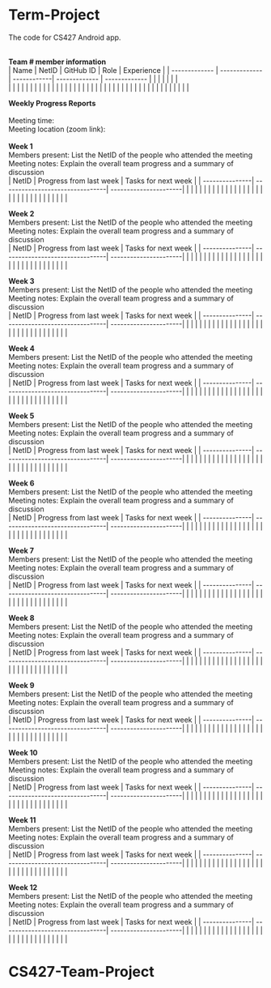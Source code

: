 # Term-Project
The code for CS427 Android app. 
<br/>
<br/>

<b>Team # member information</b>
<br/>
| Name          | NetID         | GitHub ID   | Role          | Experience    |
| ------------- | ------------- | ------------| ------------- | ------------- |
|               |               |             |               |               |            
|               |               |             |               |               |
|               |               |             |               |               |
|               |               |             |               |               |
|               |               |             |               |               |
|               |               |             |               |               |
|               |               |             |               |               |
|               |               |             |               |               |
<br/>


<b>Weekly Progress Reports</b>
</br> 
</br>
Meeting time: 
</br> 
Meeting location (zoom link):
</br> 
</br>
<b>Week 1</b>
</br>
Members present: List the NetID of the people who attended the meeting
</br>
Meeting notes: Explain the overall team progress and a summary of discussion
</br>
| NetID          | Progress from last week         | Tasks for next week   |
| ---------------| --------------------------------| ----------------------|
|                |                                 |                       |
|                |                                 |                       |
|                |                                 |                       |
|                |                                 |                       |
|                |                                 |                       |
|                |                                 |                       |
|                |                                 |                       |
|                |                                 |                       |
</br>


<b>Week 2</b>
</br>
Members present: List the NetID of the people who attended the meeting
</br>
Meeting notes: Explain the overall team progress and a summary of discussion
</br>
| NetID          | Progress from last week         | Tasks for next week   |
| ---------------| --------------------------------| ----------------------|
|                |                                 |                       |
|                |                                 |                       |
|                |                                 |                       |
|                |                                 |                       |
|                |                                 |                       |
|                |                                 |                       |
|                |                                 |                       |
|                |                                 |                       |
</br>


<b>Week 3</b>
</br>
Members present: List the NetID of the people who attended the meeting
</br>
Meeting notes: Explain the overall team progress and a summary of discussion
</br>
| NetID          | Progress from last week         | Tasks for next week   |
| ---------------| --------------------------------| ----------------------|
|                |                                 |                       |
|                |                                 |                       |
|                |                                 |                       |
|                |                                 |                       |
|                |                                 |                       |
|                |                                 |                       |
|                |                                 |                       |
|                |                                 |                       |
</br>


<b>Week 4</b>
</br>
Members present: List the NetID of the people who attended the meeting
</br>
Meeting notes: Explain the overall team progress and a summary of discussion
</br>
| NetID          | Progress from last week         | Tasks for next week   |
| ---------------| --------------------------------| ----------------------|
|                |                                 |                       |
|                |                                 |                       |
|                |                                 |                       |
|                |                                 |                       |
|                |                                 |                       |
|                |                                 |                       |
|                |                                 |                       |
|                |                                 |                       |
</br>


<b>Week 5</b>
</br>
Members present: List the NetID of the people who attended the meeting
</br>
Meeting notes: Explain the overall team progress and a summary of discussion
</br>
| NetID          | Progress from last week         | Tasks for next week   |
| ---------------| --------------------------------| ----------------------|
|                |                                 |                       |
|                |                                 |                       |
|                |                                 |                       |
|                |                                 |                       |
|                |                                 |                       |
|                |                                 |                       |
|                |                                 |                       |
|                |                                 |                       |
</br>


<b>Week 6</b>
</br>
Members present: List the NetID of the people who attended the meeting
</br>
Meeting notes: Explain the overall team progress and a summary of discussion
</br>
| NetID          | Progress from last week         | Tasks for next week   |
| ---------------| --------------------------------| ----------------------|
|                |                                 |                       |
|                |                                 |                       |
|                |                                 |                       |
|                |                                 |                       |
|                |                                 |                       |
|                |                                 |                       |
|                |                                 |                       |
|                |                                 |                       |
</br>


<b>Week 7</b>
</br>
Members present: List the NetID of the people who attended the meeting
</br>
Meeting notes: Explain the overall team progress and a summary of discussion
</br>
| NetID          | Progress from last week         | Tasks for next week   |
| ---------------| --------------------------------| ----------------------|
|                |                                 |                       |
|                |                                 |                       |
|                |                                 |                       |
|                |                                 |                       |
|                |                                 |                       |
|                |                                 |                       |
|                |                                 |                       |
|                |                                 |                       |
</br>


<b>Week 8</b>
</br>
Members present: List the NetID of the people who attended the meeting
</br>
Meeting notes: Explain the overall team progress and a summary of discussion
</br>
| NetID          | Progress from last week         | Tasks for next week   |
| ---------------| --------------------------------| ----------------------|
|                |                                 |                       |
|                |                                 |                       |
|                |                                 |                       |
|                |                                 |                       |
|                |                                 |                       |
|                |                                 |                       |
|                |                                 |                       |
|                |                                 |                       |
</br>


<b>Week 9</b>
</br>
Members present: List the NetID of the people who attended the meeting
</br>
Meeting notes: Explain the overall team progress and a summary of discussion
</br>
| NetID          | Progress from last week         | Tasks for next week   |
| ---------------| --------------------------------| ----------------------|
|                |                                 |                       |
|                |                                 |                       |
|                |                                 |                       |
|                |                                 |                       |
|                |                                 |                       |
|                |                                 |                       |
|                |                                 |                       |
|                |                                 |                       |
</br>


<b>Week 10</b>
</br>
Members present: List the NetID of the people who attended the meeting
</br>
Meeting notes: Explain the overall team progress and a summary of discussion
</br>
| NetID          | Progress from last week         | Tasks for next week   |
| ---------------| --------------------------------| ----------------------|
|                |                                 |                       |
|                |                                 |                       |
|                |                                 |                       |
|                |                                 |                       |
|                |                                 |                       |
|                |                                 |                       |
|                |                                 |                       |
|                |                                 |                       |
</br>


<b>Week 11</b>
</br>
Members present: List the NetID of the people who attended the meeting
</br>
Meeting notes: Explain the overall team progress and a summary of discussion
</br>
| NetID          | Progress from last week         | Tasks for next week   |
| ---------------| --------------------------------| ----------------------|
|                |                                 |                       |
|                |                                 |                       |
|                |                                 |                       |
|                |                                 |                       |
|                |                                 |                       |
|                |                                 |                       |
|                |                                 |                       |
|                |                                 |                       |
</br>


<b>Week 12</b>
</br>
Members present: List the NetID of the people who attended the meeting
</br>
Meeting notes: Explain the overall team progress and a summary of discussion
</br>
| NetID          | Progress from last week         | Tasks for next week   |
| ---------------| --------------------------------| ----------------------|
|                |                                 |                       |
|                |                                 |                       |
|                |                                 |                       |
|                |                                 |                       |
|                |                                 |                       |
|                |                                 |                       |
|                |                                 |                       |
|                |                                 |                       |
</br>
# CS427-Team-Project
